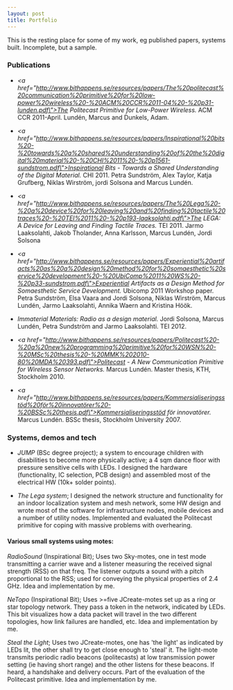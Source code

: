 ```yaml
---
layout: post
title: Portfolio
---
```


This is the resting place for some of my work, eg published papers, systems built. Incomplete, but a sample.


### Publications

* *<a href=\"http://www.bithappens.se/resources/papers/The%20politecast%20communication%20primitive%20for%20low-power%20wireless%20-%20ACM%20CCR%2011-04%20-%20p31-lunden.pdf\">The Politecast Primitive for Low-Power Wireless.</a>* ACM CCR 2011-April. Lundén, Marcus and Dunkels, Adam.

* *<a href=\"http://www.bithappens.se/resources/papers/Inspirational%20bits%20-%20towards%20a%20shared%20understanding%20of%20the%20digital%20material%20-%20CHI%2011%20-%20p1561-sundstrom.pdf\">Inspirational Bits - Towards a Shared Understanding of the Digital Material.</a>* CHI 2011. Petra Sundström, Alex Taylor, Katja Grufberg, Niklas Wirström, jordi Solsona and Marcus Lundén.

* *<a href=\"http://www.bithappens.se/resources/papers/The%20Lega%20-%20a%20device%20for%20leaving%20and%20finding%20tactile%20traces%20-%20TEI%2011%20-%20p193-laaksolahti.pdf\">The LEGA: A Device for Leaving and Finding Tactile Traces.</a>* TEI 2011. Jarmo Laaksolahti, Jakob Tholander, Anna Karlsson, Marcus Lundén, Jordi Solsona

* *<a href=\"http://www.bithappens.se/resources/papers/Experiential%20artifacts%20as%20a%20design%20method%20for%20somaesthetic%20service%20development%20-%20UbiComp%2011%20WS%20-%20p33-sundstrom.pdf\">Experiential Artifacts as a Design Method for Somaesthetic Service Development.</a>* Ubicomp 2011 Workshop paper. Petra Sundström, Elsa Vaara and Jordi Solsona, Niklas Wirström, Marcus Lundén, Jarmo Laaksolahti, Annika Waern and Kristina Höök.

* *Immaterial Materials: Radio as a design material.* Jordi Solsona, Marcus Lundén, Petra Sundström and Jarmo Laaksolahti. TEI 2012.

* *<a href=\"http://www.bithappens.se/resources/papers/Politecast%20-%20a%20new%20programming%20primitive%20for%20WSN%20-%20MSc%20thesis%20-%20MMK%202010-80%20MDA%20393.pdf\">Politecast - A New Communication Primitive for Wireless Sensor Networks.</a>* Marcus Lundén. Master thesis, KTH, Stockholm 2010.

* *<a href=\"http://www.bithappens.se/resources/papers/Kommersialiseringsstöd%20för%20innovatörer%20-%20BSSc%20thesis.pdf\">Kommersialiseringsstöd för innovatörer.</a>* Marcus Lundén. BSSc thesis, Stockholm University 2007.





### Systems, demos and tech

* *JUMP* (BSc degree project); a system to encourage children with disabilities to become more physically active; a 4 sqm dance floor with pressure sensitive cells with LEDs. I designed the hardware (functionality, IC selection, PCB design) and assembled most of the electrical HW (10k+ solder points).

* *The Lega system*; I designed the network structure and functionality for an indoor localization system and mesh network, some HW design and wrote most of the software for infrastructure nodes, mobile devices and a number of utility nodes. Implemented and evaluated the Politecast primitive for coping with massive problems with overhearing.


#### Various small systems using motes:

*RadioSound* (Inspirational Bit); Uses two Sky-motes, one in test mode transmitting a carrier wave and a listener measuring the received signal strength (RSS) on that freq. The listener outputs a sound with a pitch proportional to the RSS; used for conveying the physical properties of 2.4 GHz. Idea and implementation by me.

*NeTopo* (Inspirational Bit); Uses &gt;=five JCreate-motes set up as a ring or star topology network. They pass a token in the network, indicated by LEDs. This bit visualizes how a data packet will travel in the two different topologies, how link failures are handled, etc. Idea and implementation by me.

*Steal the Light*; Uses two JCreate-motes, one has \'the light\' as indicated by LEDs lit, the other shall try to get close enough to \'steal\' it. The light-mote transmits periodic radio beacons (politecasts) at low transmission power setting (ie having short range) and the other listens for these beacons. If heard, a handshake and delivery occurs. Part of the evaluation of the Politecast primitive. Idea and implementation by me.